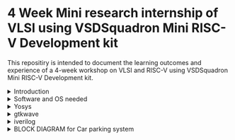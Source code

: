 # 4 Week Mini  research internship of VLSI using VSDSquadron Mini RISC-V Development kit
This repositiry is intended to document the learning outcomes and experience of a 4-week workshop on VLSI and RISC-V using VSDSquadron Mini RISC-V Development kit.

<details>
<summary>Introduction</summary>
<br>
Install required softwares for the program.Alloted space of 100 GB and 8 TB for Virtual machine and connected the ubuntu disc file with it. 
</details>

<details>
<summary> Software and OS needed</summary>
<br>
Ubuntu, Oracle Virtual Machine and packages needed are Yosys,gtkwave,iverilog,OpenSTA,Magic
</details>

<details>
  <summary> Yosys </summary>
  
  Installed all required Softwares for the project.
  <br>
  ![yosys](https://github.com/KumarKarthikeya/VLSI-VSD/assets/72381320/cdf2f054-2697-4348-8205-106470f96ec2)

</details>

<details>
  <summary>  gtkwave </summary>
  <code>sudo apt-get install gtkwave</code>
  
  gtkwave has also been installed using when insatlling the git file of VSD Open source EDA tools
  <br>
  ![gtkwave](https://github.com/KumarKarthikeya/VLSI-VSD/assets/72381320/b8e36f86-86c9-46b0-a7dd-42a560e43e0f)

</details>

<details>
  <summary> iverilog </summary>
<code>sudo apt-get install iverilog</code>
  
  Iverilog is been installed
  <br>
  ![iverilog](https://github.com/KumarKarthikeya/VLSI-VSD/assets/72381320/f683573b-262c-47a3-8c26-39d73d59114a)

</details>

<details>
  <summary> BLOCK DIAGRAM for Car parking system </summary>

 car parking system
  <br>
  ![automatic-car-parking-system](https://github.com/KumarKarthikeya/VLSI-VSD/assets/72381320/16d5198d-e5fd-4424-b650-ca9875d85ff3)

</details>
